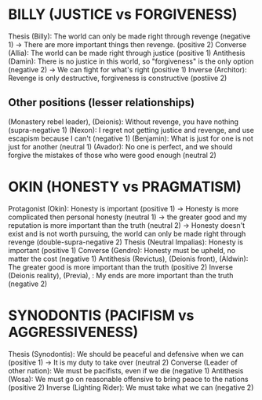 # BILLY (JUSTICE vs FORGIVENESS)
Thesis (Billy): The world can only be made right through revenge (negative 1) -> There are more important things then revenge. (positive 2)
Converse (Allia): The world can be made right through justice (positive 1)
Antithesis (Damin): There is no justice in this world, so "forgiveness" is the only option (negative 2) -> We can fight for what's right (positive 1)
Inverse (Architor): Revenge is only destructive, forgiveness is constructive (postiive 2)

## Other positions (lesser relationships)
(Monastery rebel leader), (Deionis): Without revenge, you have nothing (supra-negative 1)
(Nexon): I regret not getting justice and revenge, and use escapism because I can't (negative 1)
(Benjamin): What is just for one is not just for another (neutral 1)
(Avador): No one is perfect, and we should forgive the mistakes of those who were good enough (neutral 2)

# OKIN (HONESTY vs PRAGMATISM)
Protagonist (Okin): Honesty is important (positive 1) -> Honesty is more complicated then personal honesty (neutral 1) -> the greater good and my reputation is more important than the truth (neutral 2) -> Honesty doesn't exist and is not worth pursuing, the world can only be made right through revenge (double-supra-negative 2)
Thesis (Neutral Impalias): Honesty is important (positive 1)
Converse (Gendro): Honesty must be upheld, no matter the cost (negative 1) 
Antithesis (Revictus), (Deionis front), (Aldwin): The greater good is more important than the truth (positive 2)
Inverse (Deionis reality), (Previa), : My ends are more important than the truth (negative 2)

# SYNODONTIS (PACIFISM vs AGGRESSIVENESS)
Thesis (Synodontis): We should be peaceful and defensive when we can (positive 1) -> It is my duty to take over (neutral 2)
Converse (Leader of other nation): We must be pacifists, even if we die (negative 1)
Antithesis (Wosa): We must go on reasonable offensive to bring peace to the nations (positive 2)
Inverse (Lighting Rider): We must take what we can (negative 2)
